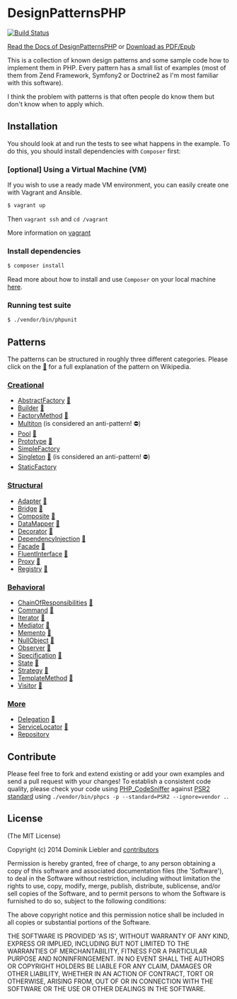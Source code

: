 # DesignPatternsPHP

[![Build Status](https://travis-ci.org/domnikl/DesignPatternsPHP.svg?branch=master)](https://travis-ci.org/domnikl/DesignPatternsPHP)

[Read the Docs of DesignPatternsPHP](http://designpatternsphp.readthedocs.org)
or [Download as PDF/Epub](https://readthedocs.org/projects/designpatternsphp/downloads/)

This is a collection of known design patterns and some sample code how to implement them in PHP. Every pattern has a small list of examples (most of them from Zend Framework, Symfony2 or Doctrine2 as I'm most familiar with this software).

I think the problem with patterns is that often people do know them but don't know when to apply which.

## Installation
You should look at and run the tests to see what happens in the example.
To do this, you should install dependencies with `Composer` first:

### [optional] Using a Virtual Machine (VM)

If you wish to use a ready made VM environment, you can easily create one with Vagrant and Ansible.

```bash
$ vagrant up
```

Then `vagrant ssh` and `cd /vagrant`

More information on [vagrant](https://www.vagrantup.com)

### Install dependencies

```bash
$ composer install
```

Read more about how to install and use `Composer` on your local machine [here](https://getcomposer.org/doc/00-intro.md#installation-linux-unix-osx).

### Running test suite

```bash
$ ./vendor/bin/phpunit
```

## Patterns

The patterns can be structured in roughly three different categories. Please click on the [:notebook:](http://en.wikipedia.org/wiki/Software_design_pattern) for a full explanation of the pattern on Wikipedia.

### [Creational](Creational)

* [AbstractFactory](Creational/AbstractFactory) [:notebook:](http://en.wikipedia.org/wiki/Abstract_factory_pattern)
* [Builder](Creational/Builder) [:notebook:](http://en.wikipedia.org/wiki/Builder_pattern)
* [FactoryMethod](Creational/FactoryMethod) [:notebook:](http://en.wikipedia.org/wiki/Factory_method_pattern)
* [Multiton](Creational/Multiton) (is considered an anti-pattern! :no_entry:)
* [Pool](Creational/Pool) [:notebook:](http://en.wikipedia.org/wiki/Object_pool_pattern)
* [Prototype](Creational/Prototype) [:notebook:](http://en.wikipedia.org/wiki/Prototype_pattern)
* [SimpleFactory](Creational/SimpleFactory)
* [Singleton](Creational/Singleton) [:notebook:](http://en.wikipedia.org/wiki/Singleton_pattern) (is considered an anti-pattern! :no_entry:)
* [StaticFactory](Creational/StaticFactory)

### [Structural](Structural)

* [Adapter](Structural/Adapter) [:notebook:](http://en.wikipedia.org/wiki/Adapter_pattern)
* [Bridge](Structural/Bridge) [:notebook:](http://en.wikipedia.org/wiki/Bridge_pattern)
* [Composite](Structural/Composite) [:notebook:](http://en.wikipedia.org/wiki/Composite_pattern)
* [DataMapper](Structural/DataMapper) [:notebook:](http://en.wikipedia.org/wiki/Data_mapper_pattern)
* [Decorator](Structural/Decorator) [:notebook:](http://en.wikipedia.org/wiki/Decorator_pattern)
* [DependencyInjection](Structural/DependencyInjection) [:notebook:](http://en.wikipedia.org/wiki/Dependency_injection)
* [Facade](Structural/Facade) [:notebook:](http://en.wikipedia.org/wiki/Facade_pattern)
* [FluentInterface](Structural/FluentInterface) [:notebook:](http://en.wikipedia.org/wiki/Fluent_interface)
* [Proxy](Structural/Proxy) [:notebook:](http://en.wikipedia.org/wiki/Proxy_pattern)
* [Registry](Structural/Registry) [:notebook:](http://en.wikipedia.org/wiki/Service_locator_pattern)

### [Behavioral](Behavioral)

* [ChainOfResponsibilities](Behavioral/ChainOfResponsibilities) [:notebook:](http://en.wikipedia.org/wiki/Chain_of_responsibility_pattern)
* [Command](Behavioral/Command) [:notebook:](http://en.wikipedia.org/wiki/Command_pattern)
* [Iterator](Behavioral/Iterator) [:notebook:](http://en.wikipedia.org/wiki/Iterator_pattern)
* [Mediator](Behavioral/Mediator) [:notebook:](http://en.wikipedia.org/wiki/Mediator_pattern)
* [Memento](Behavioral/Memento) [:notebook:](http://en.wikipedia.org/wiki/Memento_pattern)
* [NullObject](Behavioral/NullObject) [:notebook:](http://en.wikipedia.org/wiki/Null_Object_pattern)
* [Observer](Behavioral/Observer) [:notebook:](http://en.wikipedia.org/wiki/Observer_pattern)
* [Specification](Behavioral/Specification) [:notebook:](http://en.wikipedia.org/wiki/Specification_pattern)
* [State](Behavioral/State) [:notebook:](http://en.wikipedia.org/wiki/State_pattern)
* [Strategy](Behavioral/Strategy) [:notebook:](http://en.wikipedia.org/wiki/Strategy_pattern)
* [TemplateMethod](Behavioral/TemplateMethod) [:notebook:](http://en.wikipedia.org/wiki/Template_method_pattern)
* [Visitor](Behavioral/Visitor) [:notebook:](http://en.wikipedia.org/wiki/Visitor_pattern)

### [More](More)
* [Delegation](More/Delegation) [:notebook:](http://en.wikipedia.org/wiki/Delegation_pattern)
* [ServiceLocator](More/ServiceLocator) [:notebook:](http://en.wikipedia.org/wiki/Service_locator_pattern)
* [Repository](More/Repository)

## Contribute

Please feel free to fork and extend existing or add your own examples and send a pull request with your changes!
To establish a consistent code quality, please check your code using [PHP_CodeSniffer](https://github.com/squizlabs/PHP_CodeSniffer) against [PSR2 standard](https://github.com/php-fig/fig-standards/blob/master/accepted/PSR-2-coding-style-guide.md) using `./vendor/bin/phpcs -p --standard=PSR2 --ignore=vendor .`.

## License

(The MIT License)

Copyright (c) 2014 Dominik Liebler and [contributors](https://github.com/domnikl/DesignPatternsPHP/graphs/contributors)

Permission is hereby granted, free of charge, to any person obtaining
a copy of this software and associated documentation files (the
'Software'), to deal in the Software without restriction, including
without limitation the rights to use, copy, modify, merge, publish,
distribute, sublicense, and/or sell copies of the Software, and to
permit persons to whom the Software is furnished to do so, subject to
the following conditions:

The above copyright notice and this permission notice shall be
included in all copies or substantial portions of the Software.

THE SOFTWARE IS PROVIDED 'AS IS', WITHOUT WARRANTY OF ANY KIND,
EXPRESS OR IMPLIED, INCLUDING BUT NOT LIMITED TO THE WARRANTIES OF
MERCHANTABILITY, FITNESS FOR A PARTICULAR PURPOSE AND NONINFRINGEMENT.
IN NO EVENT SHALL THE AUTHORS OR COPYRIGHT HOLDERS BE LIABLE FOR ANY
CLAIM, DAMAGES OR OTHER LIABILITY, WHETHER IN AN ACTION OF CONTRACT,
TORT OR OTHERWISE, ARISING FROM, OUT OF OR IN CONNECTION WITH THE
SOFTWARE OR THE USE OR OTHER DEALINGS IN THE SOFTWARE.

